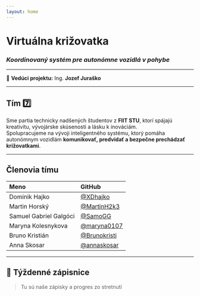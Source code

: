 ```yaml
---
layout: home
---
```


# Virtuálna križovatka  
### _Koordinovaný systém pre autonómne vozidlá v pohybe_

---

🫡 **Vedúci projektu:** Ing. **Jozef Juraško**

---

## Tím 7️⃣

Sme partia technicky nadšených študentov z **FIIT STU**, ktorí spájajú kreativitu, vývojárske skúsenosti a lásku k inováciám.  
Spolupracujeme na vývoji inteligentného systému, ktorý pomáha autonómnym vozidlám **komunikovať, predvídať a bezpečne prechádzať križovatkami**. 

---

## Členovia tímu

| Meno                   | GitHub                                         |
| :--------------------- | :--------------------------------------------- |
| Dominik Hajko          | [@XDhajko](https://github.com/XDhajko)         |
| Martin Horský          | [@MartinH2k3](https://github.com/MartinH2k3)   |
| Samuel Gabriel Galgóci | [@SamoGG](https://github.com/SamoGG)           |
| Maryna Kolesnykova     | [@maryna0107](https://github.com/maryna0107)   |
| Bruno Kristián         | [@Brunokristi](https://github.com/Brunokristi) |
| Anna Skosar            | [@annaskosar](https://github.com/annaskosar)   |

---

## 🥱 Týždenné zápisnice
> Tu sú naše zápisky a progres zo stretnutí
